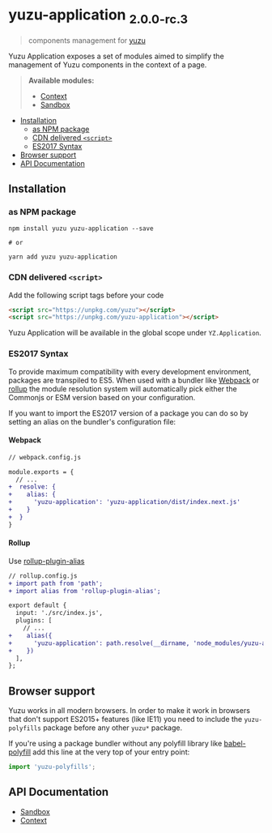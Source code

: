 # yuzu-application <sub>2.0.0-rc.3<sub>

> components management for [yuzu](https://github.com/dwightjack/yuzu/tree/master/packages/yuzu)

Yuzu Application exposes a set of modules aimed to simplify the management of Yuzu components in the context of a page.

> **Available modules:**
>
> - [Context](packages/application/context.md)
> - [Sandbox](packages/application/sandbox.md)

<!-- TOC depthTo:3 -->

- [Installation](#installation)
  - [as NPM package](#as-npm-package)
  - [CDN delivered `<script>`](#cdn-delivered-script)
  - [ES2017 Syntax](#es2017-syntax)
- [Browser support](#browser-support)
- [API Documentation](#api-documentation)

<!-- /TOC -->

## Installation

### as NPM package

```
npm install yuzu yuzu-application --save

# or

yarn add yuzu yuzu-application
```

### CDN delivered `<script>`

Add the following script tags before your code

```html
<script src="https://unpkg.com/yuzu"></script>
<script src="https://unpkg.com/yuzu-application"></script>
```

Yuzu Application will be available in the global scope under `YZ.Application`.

### ES2017 Syntax

To provide maximum compatibility with every development environment, packages are transpiled to ES5. When used with a bundler like [Webpack](https://webpack.js.org/) or [rollup](https://rollupjs.org) the module resolution system will automatically pick either the Commonjs or ESM version based on your configuration.

If you want to import the ES2017 version of a package you can do so by setting an alias on the bundler's configuration file:

#### Webpack

```diff
// webpack.config.js

module.exports = {
  // ...
+  resolve: {
+    alias: {
+      'yuzu-application': 'yuzu-application/dist/index.next.js'
+    }
+  }
}
```

#### Rollup

Use [rollup-plugin-alias](https://github.com/rollup/rollup-plugin-alias)

```diff
// rollup.config.js
+ import path from 'path';
+ import alias from 'rollup-plugin-alias';

export default {
  input: './src/index.js',
  plugins: [
    // ...
+    alias({
+      'yuzu-application': path.resolve(__dirname, 'node_modules/yuzu-application/dist/index.next.js')
+    })
  ],
};
```

## Browser support

Yuzu works in all modern browsers. In order to make it work in browsers that don't support ES2015+ features (like IE11) you need to include the `yuzu-polyfills` package before any other `yuzu*` package.

If you're using a package bundler without any polyfill library like [babel-polyfill](https://babeljs.io/docs/en/babel-polyfill/) add this line at the very top of your entry point:

```js
import 'yuzu-polyfills';
```

## API Documentation

- [Sandbox](packages/application/api/sandbox.md)
- [Context](packages/application/api/context.md)
